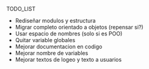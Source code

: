 TODO_LIST

* Rediseñar modulos y estructura
* Migrar completo orientado a objetos (repensar si?)
* Usar espacio de nombres (solo si es POO)
* Quitar variable globales
* Mejorar documentacion en codigo
* Mejorar nombre de variables
* Mejorar textos de logeo y texto a usuarios

